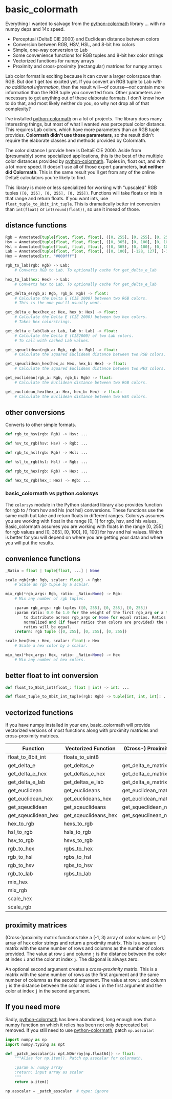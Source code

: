 # basic_colormath

Everything I wanted to salvage from the [python-colormath](https://github.com/gtaylor/python-colormath/tree/master) library ... with no numpy deps and 14x speed.

* Perceptual (DeltaE CIE 2000) and Euclidean distance between colors
* Conversion between RGB, HSV, HSL, and 8-bit hex colors
* Simple, one-way conversion to Lab
* Some convenience functions for RGB tuples and 8-bit hex color strings
* Vectorized functions for numpy arrays
* Proximity and cross-proximity (rectangular) matrices for numpy arrays

Lab color format is exciting because it can cover a larger colorspace than RGB. But don't get *too* excited yet. If you convert an RGB tuple to Lab *with no additional information*, then the result will—of course—*not* contain more information than the RGB tuple you converted from. Other parameters are necessary to get anything out of these elaborate formats. I don't know how to do that, and most likely neither do you, so why not drop all of that complexity?

I've installed [python-colormath](https://github.com/gtaylor/python-colormath/tree/master) on a lot of projects. The library does many interesting things, but most of what I wanted was perceptual color distance. This requires Lab colors, which have more parameters than an RGB tuple provides. **Colormath didn't use those parameters**, so the result didn't require the elaborate classes and methods provided by Colormath.

The color distance I provide here is DeltaE CIE 2000. Aside from (presumably) some specialized applications, this is the best of the multiple color distances provided by [python-colormath](https://github.com/gtaylor/python-colormath/tree/master). Tuples in, float out, and with a lot more speed. It doesn't use all of those expert parameters, **but neither did Colormath**. This is the same result you'll get from any of the online DeltaE calculators you're likely to find.

This library is more or less specialized for working with "upscaled" RGB tuples `([0, 255], [0, 255], [0, 255])`. Functions will take floats or ints in that range and return floats. If you want ints, use `float_tuple_to_8bit_int_tuple`. This is dramatically better int conversion than `int(float)` or `int(round(float))`, so use it insead of those.

## distance functions

```python
Rgb = Annotated[tuple[float, float, float], ([0, 255], [0, 255], [0, 255])]
Hsv = Annotated[tuple[float, float, float], ([0, 365), [0, 100], [0, 100])]
Hsl = Annotated[tuple[float, float, float], ([0, 365), [0, 100], [0, 100])]
Lab = Annotated[tuple[float, float, float], ([0, 100], [-128, 127], [-128, 127])]
Hex = Annotated[str, "#000fff"]

rgb_to_lab(rgb: Rgb) -> Lab:
    # Converts RGB to Lab. To optionally cache for get_delta_e_lab

hex_to_lab(hex: Hex) -> Lab:
    # Converts hex to Lab. To optionally cache for get_delta_e_lab

get_delta_e(rgb_a: Rgb, rgb_b: Rgb) -> float:
    # Calculate the Delta E (CIE 2000) between two RGB colors.
    # This is the one you'll usually want.

get_delta_e_hex(hex_a: Hex, hex_b: Hex) -> float:
    # Calculate the Delta E (CIE 2000) between two hex colors.
    # Takes hex colorstrings.

get_delta_e_lab(lab_a: Lab, lab_b: Lab) -> float:
    # Calculate the Delta E (CIE2000) of two Lab colors.
    # To call with cached Lab values.

get_sqeuclidean(rgb_a: Rgb, rgb_b: Rgb) -> float:
    # Calculate the squared Euclidean distance between two RGB colors.

get_sqeuclidean_hex(hex_a: Hex, hex_b: Hex) -> float:
    # Calculate the squared Euclidean distance between two HEX colors.

get_euclidean(rgb_a: Rgb, rgb_b: Rgb) -> float:
    # Calculate the Euclidean distance between two RGB colors.

get_euclidean_hex(hex_a: Hex, hex_b: Hex) -> float:
    # Calculate the Euclidean distance between two HEX colors.
```

## other conversions

Converts to other simple formats.

```python
def rgb_to_hsv(rgb: Rgb) -> Hsv: ...

def hsv_to_rgb(hsv: Hsv) -> Rgb: ...

def rgb_to_hsl(rgb: Rgb) -> Hsl: ...

def hsl_to_rgb(hsl: Hsl) -> Rgb: ...

def rgb_to_hex(rgb: Rgb) -> Hex: ...

def hex_to_rgb(hex_: Hex) -> Rgb: ...
```

### basic_colormath vs python.colorsys

The `colorsys` module in the Python standard library also provides function for rgb to / from hsv and hls (*not* hsl) conversions. These functions use the same math but take and return floats in different ranges. Colorsys assumes you are working with float in the range [0, 1] for rgb, hsv, and hls values. Basic_colormath assumes you are working with floats in the range [0, 255] for rgb values and [0, 365], [0, 100], [0, 100] for hsv and hsl values. Which is better for you will depend on where you are getting your data and where you will put the results.

## convenience functions

```python
_Ratio = float | tuple[float, ...] | None

scale_rgb(rgb: Rgb, scalar: float) -> Rgb:
    # Scale an rgb tuple by a scalar.

mix_rgb(*rgb_args: Rgb, ratio: _Ratio=None) -> Rgb:
    # Mix any number of rgb tuples.

    :param rgb_args: rgb tuples ([0, 255], [0, 255], [0, 255])
    :param ratio: 0.0 to 1.0 for the weight of the first rgb_arg or a tuple of floats
        to distribute across rgb_args or None for equal ratios. Ratios will be
        normalized and (if fewer ratios than colors are provided) the remaining
        ratios will be equal.
    :return: rgb tuple ([0, 255], [0, 255], [0, 255])

scale_hex(hex_: Hex, scalar: float)-> Hex
    # Scale a hex color by a scalar.

mix_hex(*hex_args: Hex, ratio: _Ratio=None) -> Hex
    # Mix any number of hex colors.
```

## better float to int conversion

```python
def float_to_8bit_int(float_: float | int) -> int: ...

def float_tuple_to_8bit_int_tuple(rgb: Rgb) -> tuple[int, int, int]: ...
```

## vectorized functions

If you have numpy installed in your env, basic_colormath will provide vectorized versions of most functions along with proximity matrices and cross-proximity matrices.

| Function                      | Vectorized Function           | (Cross-) Proximity Matrix  |
| ----------------------------- | ----------------------------- | -------------------------- |
| float_to_8bit_int             | floats_to_uint8               |                            |
| get_delta_e                   | get_deltas_e                  | get_delta_e_matrix         |
| get_delta_e_hex               | get_deltas_e_hex              | get_delta_e_matrix_hex     |
| get_delta_e_lab               | get_deltas_e_lab              | get_delta_e_matrix_lab     |
| get_euclidean                 | get_euclideans                | get_euclidean_matrix       |
| get_euclidean_hex             | get_euclideans_hex            | get_euclidean_matrix_hex   |
| get_sqeuclidean               | get_sqeuclideans              | get_squeclidean_matrix     |
| get_sqeuclidean_hex           | get_sqeuclideans_hex          | get_sqeuclinean_matrix_hex |
| hex_to_rgb                    | hexs_to_rgb                   |                            |
| hsl_to_rgb                    | hsls_to_rgb                   |                            |
| hsv_to_rgb                    | hsvs_to_rgb                   |                            |
| rgb_to_hex                    | rgbs_to_hex                   |                            |
| rgb_to_hsl                    | rgbs_to_hsl                   |                            |
| rgb_to_hsv                    | rgbs_to_hsv                   |                            |
| rgb_to_lab                    | rgbs_to_lab                   |                            |
| mix_hex                       |                               |                            |
| mix_rgb                       |                               |                            |
| scale_hex                     |                               |                            |
| scale_rgb                     |                               |                            |

## proximity matrices

(Cross-)proximity matrix functions take a (-1, 3) array of color values or (-1,) array of hex color strings and return a proximity matrix. This is a square matrix with the same number of rows and columns as the number of colors provided. The value at row `i` and column `j` is the distance between the color at index `i` and the color at index `j`. The diagonal is always zero.

An optional second argument creates a *cross-proximity* matrix. This is a matrix with the same number of rows as the first argument and the same number of columns as the second argument. The value at row `i` and column `j` is the distance between the color at index `i` in the first argument and the color at index `j` in the second argument.

## If you need more

Sadly, [python-colormath](https://github.com/gtaylor/python-colormath/tree/master) has been abandoned, long enough now that a numpy function on which it relies has been not only deprecated but removed. If you still need to use [python-colormath](https://github.com/gtaylor/python-colormath/tree/master), patch `np.asscalar`:

```python
import numpy as np
import numpy.typing as npt

def _patch_asscalar(a: npt.NDArray[np.float64]) -> float:
    """Alias for np.item(). Patch np.asscalar for colormath.

    :param a: numpy array
    :return: input array as scalar
    """
    return a.item()

np.asscalar = _patch_asscalar  # type: ignore
```
